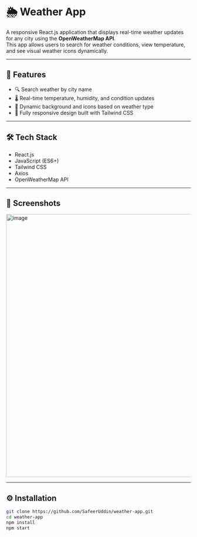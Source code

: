 # 🌦️ Weather App

A responsive React.js application that displays real-time weather updates for any city using the **OpenWeatherMap API**.  
This app allows users to search for weather conditions, view temperature, and see visual weather icons dynamically.

---

## 🚀 Features
- 🔍 Search weather by city name  
- 🌡️ Real-time temperature, humidity, and condition updates  
- 🌈 Dynamic background and icons based on weather type  
- 📱 Fully responsive design built with Tailwind CSS  

---

## 🛠️ Tech Stack
- React.js  
- JavaScript (ES6+)  
- Tailwind CSS  
- Axios  
- OpenWeatherMap API  

---

## 📸 Screenshots
<img width="635" height="718" alt="image" src="https://github.com/user-attachments/assets/6c479981-8161-442d-91f6-4434c7b1e043" />


---

## ⚙️ Installation
```bash
git clone https://github.com/SafeerUddin/weather-app.git
cd weather-app
npm install
npm start
